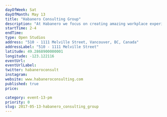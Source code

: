 ```yaml
---
dayOfWeek: Sat
dayOfMonth: May 13
title: "Habanero Consulting Group"
description: "At Habanero we focus on creating amazing workplace experiences. To do that, we do a lot of human-centred design research and co-design solutions with our clients. Visit us to see and hear some stories of design success from our recent work.<br> <br> Our office is located at Melville and Thurlow. Access will be via the door facing Thurlow. A Habanero person will be there to let you in."
startTime: 2-4
endTime: 
type: Open Studios
address: "510 - 1111 Melville Street, Vancouver, BC, Canada"
addressLabel: "510 - 1111 Melville Street"
latitude: 49.2868900000001
longitude: -123.122116
eventUrl: 
eventUrlLabel: 
twitter: habaneroconsult
instagram: 
website: www.habaneroconsulting.com
published: true
price: 

category: event-13-pm
priority: 0
slug: 2017-05-13-habanero_consulting_group
---
```

